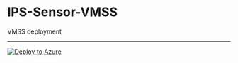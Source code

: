# IPS-Sensor-VMSS
VMSS deployment

---

[![Deploy to Azure](https://azuredeploy.net/deploybutton.png)](https://azuredeploy.net/)
